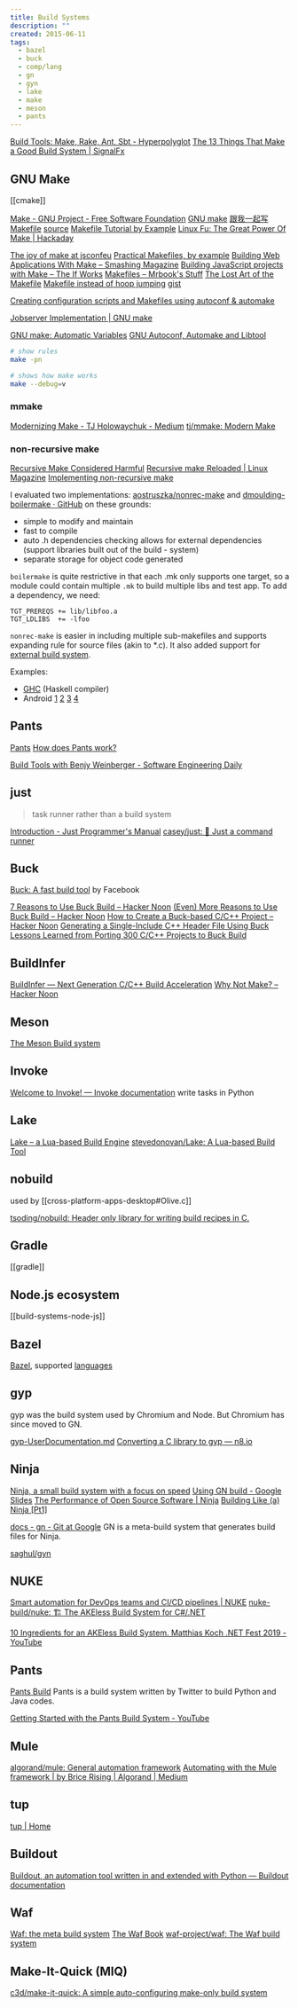 ```yaml
---
title: Build Systems
description: ""
created: 2015-06-11
tags:
  - bazel
  - buck
  - comp/lang
  - gn
  - gyn
  - lake
  - make
  - meson
  - pants
---
```


[Build Tools: Make, Rake, Ant, Sbt - Hyperpolyglot](http://hyperpolyglot.org/build)
[The 13 Things That Make a Good Build System | SignalFx](https://www.signalfx.com/blog/the-13-things-that-make-a-good-build-system/)

## GNU Make

[[cmake]]

[Make - GNU Project - Free Software Foundation](http://www.gnu.org/software/make/)
[GNU make](https://www.gnu.org/software/make/manual/make.html)
[跟我一起写 Makefile](https://seisman.github.io/how-to-write-makefile/) [source](https://github.com/seisman/how-to-write-makefile)
[Makefile Tutorial by Example](http://makefiletutorial.com/)
[Linux Fu: The Great Power Of Make | Hackaday](https://hackaday.com/2018/06/22/linux-fu-the-great-power-of-make/)

[The joy of make at jsconfeu](http://codeofrob.com/entries/the-joy-of-make-at-jsconfeu.html)
[Practical Makefiles, by example](http://nuclear.mutantstargoat.com/articles/make/)
[Building Web Applications With Make – Smashing Magazine](http://www.smashingmagazine.com/2015/10/building-web-applications-with-make/)
[Building JavaScript projects with Make – The If Works](https://blog.jcoglan.com/2014/02/05/building-javascript-projects-with-make/)
[Makefiles – Mrbook's Stuff](http://mrbook.org/blog/tutorials/make/)
[The Lost Art of the Makefile](https://www.olioapps.com/blog/the-lost-art-of-the-makefile/)
[Makefile instead of hoop jumping](https://remysharp.com/2014/12/02/makefile) [gist](https://gist.github.com/remy/274232f8b47dfa163324)

[Creating configuration scripts and Makefiles using autoconf & automake](http://www.ifnamemain.com/posts/2014/Mar/13/autoconf_automake/)

[Jobserver Implementation | GNU make](http://make.mad-scientist.net/papers/jobserver-implementation/)

[GNU make: Automatic Variables](https://www.gnu.org/software/make/manual/html_node/Automatic-Variables.html)
[GNU Autoconf, Automake and Libtool](http://www.sourceware.org/autobook/)

```sh
# show rules
make -pn

# shows how make works
make --debug=v
```

### mmake

[Modernizing Make - TJ Holowaychuk - Medium](https://medium.com/@tjholowaychuk/modern-make-b55d53cf80d9)
[tj/mmake: Modern Make](https://github.com/tj/mmake)

### non-recursive make

[Recursive Make Considered Harmful](http://c2.com/cgi/wiki?RecursiveMakeConsideredHarmful)
[Recursive make Reloaded | Linux Magazine](http://www.linux-mag.com/id/2101/)
[Implementing non-recursive make](http://evbergen.home.xs4all.nl/nonrecursive-make.html)

I evaluated two implementations: [aostruszka/nonrec-make](https://github.com/aostruszka/nonrec-make/) and [dmoulding-boilermake · GitHub](https://github.com/dmoulding/boilermake) on these grounds:

- simple to modify and maintain
- fast to compile
- auto .h dependencies checking
  allows for external dependencies (support libraries built out of the build - system)
- separate storage for object code generated

`boilermake` is quite restrictive in that each .mk only supports one target, so a module could contain multiple `.mk` to build multiple libs and test app. To add a dependency, we need:

```make
TGT_PREREQS += lib/libfoo.a
TGT_LDLIBS  += -lfoo
```

`nonrec-make` is easier in including multiple sub-makefiles and supports expanding rule for source files (akin to \*.c). It also added support for [external build system](https://github.com/aostruszka/nonrec-make/commit/0aaae67b1c67aeef28e6ca3a692fc4619878ba23).

Examples:

- [GHC](https://ghc.haskell.org/trac/ghc/wiki/Building/Architecture/Idiom/NonRecursiveMake) (Haskell compiler)
- Android [1](http://www.netmite.com/android/mydroid/development/pdk/docs/build_system.html) [2](http://elinux.org/Android_Build_System) [3](http://www.programering.com/a/MDN5EDNwATM.html) [4](https://docs.google.com/document/d/1jDmWgVgorTY_njX68juH5vt0KY_FXWgxkxmi2v_W_a4/edit)

## Pants

[Pants](https://www.pantsbuild.org/)
[How does Pants work?](https://www.pantsbuild.org/docs/how-does-pants-work)

[Build Tools with Benjy Weinberger - Software Engineering Daily](https://softwareengineeringdaily.com/2022/01/17/build-tools-with-benjy-weinberger/)

## just

> task runner rather than a build system

[Introduction - Just Programmer's Manual](https://just.systems/man/en/)
[casey/just: 🤖 Just a command runner](https://github.com/casey/just)

## Buck

[Buck: A fast build tool](https://buckbuild.com/) by Facebook

[7 Reasons to Use Buck Build – Hacker Noon](https://hackernoon.com/7-reasons-to-use-buck-build-5b44d7413585)
[(Even) More Reasons to Use Buck Build – Hacker Noon](https://hackernoon.com/even-more-reasons-to-use-buck-build-9e2f6bf451d4)
[How to Create a Buck-based C/C++ Project – Hacker Noon](https://hackernoon.com/how-to-create-a-buck-based-c-c-project-38b85273d6a6)
[Generating a Single-Include C++ Header File Using Buck](https://hackernoon.com/generating-a-single-include-c-header-file-using-buck-827f20be3f9d)
[Lessons Learned from Porting 300 C/C++ Projects to Buck Build](https://hackernoon.com/lessons-learned-from-porting-300-projects-to-buck-build-ff6463b65142)

## BuildInfer

[BuildInfer — Next Generation C/C++ Build Acceleration](https://buildinfer.loopperfect.com/)
[Why Not Make? – Hacker Noon](https://hackernoon.com/why-not-make-db142ccb2081)

## Meson

[The Meson Build system](https://mesonbuild.com/)

## Invoke

[Welcome to Invoke! — Invoke documentation](https://www.pyinvoke.org/) write tasks in Python

## Lake

[Lake – a Lua-based Build Engine](http://stevedonovan.github.io/lake/topics/index.md.html)
[stevedonovan/Lake: A Lua-based Build Tool](https://github.com/stevedonovan/Lake)

## nobuild

used by [[cross-platform-apps-desktop#Olive.c]]

[tsoding/nobuild: Header only library for writing build recipes in C.](https://github.com/tsoding/nobuild)

## Gradle

[[gradle]]

## Node.js ecosystem

[[build-systems-node-js]]

## Bazel

[Bazel](http://bazel.build/), supported [languages](http://bazel.build/docs/build-encyclopedia.html#rules)

## gyp

gyp was the build system used by Chromium and Node.
But Chromium has since moved to GN.

[gyp-UserDocumentation.md](https://chromium.googlesource.com/external/gyp/+/HEAD/docs/UserDocumentation.md)
[Converting a C library to gyp — n8.io](https://n8.io/converting-a-c-library-to-gyp/)

## Ninja

[Ninja, a small build system with a focus on speed](https://ninja-build.org/)
[Using GN build - Google Slides](https://docs.google.com/presentation/d/15Zwb53JcncHfEwHpnG_PoIbbzQ3GQi_cpujYwbpcbZo/edit#slide=id.g119d702868_0_12)
[The Performance of Open Source Software | Ninja](https://aosabook.org/en/posa/ninja.html)
[Building Like (a) Ninja [Pt1]](https://vector-of-bool.github.io/2018/12/20/build-like-ninja-1.html)

[docs - gn - Git at Google](https://gn.googlesource.com/gn/+/master/docs/) GN is a meta-build system that generates build files for Ninja.

[saghul/gyn](https://github.com/saghul/gyn)

## NUKE

[Smart automation for DevOps teams and CI/CD pipelines | NUKE](https://nuke.build/)
[nuke-build/nuke: 🏗 The AKEless Build System for C#/.NET](https://github.com/nuke-build/nuke)

[10 Ingredients for an AKEless Build System. Matthias Koch .NET Fest 2019 - YouTube](https://www.youtube.com/watch?v=SVD70QYvQ6I)

## Pants

[Pants Build](https://pantsbuild.github.io/)
Pants is a build system written by Twitter to build Python and Java codes.

[Getting Started with the Pants Build System - YouTube](https://www.youtube.com/playlist?list=PLDVc2EaAVPg8ACDeLfN2KWkPZi0Th5d04)

## Mule

[algorand/mule: General automation framework](https://github.com/algorand/mule/tree/develop)
[Automating with the Mule framework | by Brice Rising | Algorand | Medium](https://medium.com/algorand/automating-with-the-mule-framework-f9b34789920a)

## tup

[tup | Home](http://gittup.org/tup/)

## Buildout

[Buildout, an automation tool written in and extended with Python — Buildout documentation](http://docs.buildout.org/en/latest/)

## Waf

[Waf: the meta build system](https://waf.io/)
[The Waf Book](https://waf.io/book/)
[waf-project/waf: The Waf build system](https://github.com/waf-project/waf)

## Make-It-Quick (MIQ)

[c3d/make-it-quick: A simple auto-configuring make-only build system](https://github.com/c3d/make-it-quick)

